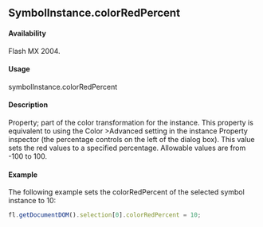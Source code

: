 ## SymbolInstance.colorRedPercent

#### Availability

Flash MX 2004.

#### Usage

symbolInstance.colorRedPercent

#### Description

Property; part of the color transformation for the instance. This property is equivalent to using the Color >Advanced setting in the instance Property inspector (the percentage controls on the left of the dialog box). This value sets the red values to a specified percentage. Allowable values are from -100 to 100.

#### Example

The following example sets the colorRedPercent of the selected symbol instance to 10:

```javascript
fl.getDocumentDOM().selection[0].colorRedPercent = 10;
```

